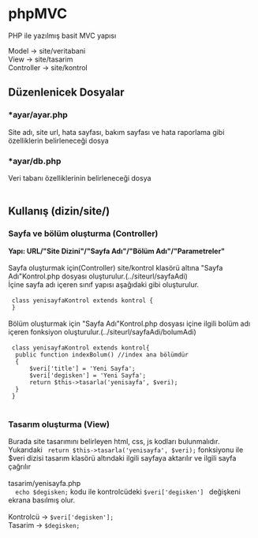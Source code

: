 # phpMVC
PHP ile yazılmış basit MVC yapısı

Model -> site/veritabani<br>
View -> site/tasarim<br>
Controller -> site/kontrol<br>

<h2>Düzenlenicek Dosyalar</h2>
<h3>*ayar/ayar.php</h3>
Site adı, site url, hata sayfası, bakım sayfası ve hata raporlama gibi özelliklerin belirleneceği dosya<br>
<h3>*ayar/db.php</h3>
Veri tabanı özelliklerinin belirleneceği dosya <br><br>
<h2>Kullanış (dizin/site/)</h2>
<h3>Sayfa ve bölüm oluşturma (Controller)</h3>
<b>Yapı: URL/"Site Dizini"/"Sayfa Adı"/"Bölüm Adı"/"Parametreler"</b><br><br>
Sayfa oluşturmak için(Controller) site/kontrol klasörü altına "Sayfa Adı"Kontrol.php dosyası oluşturulur.(../siteurl/sayfaAdi)<br>
İçine sayfa adı içeren sınıf yapısı aşağıdaki gibi oluşturulur.<br><br>
<code> class yenisayfaKontrol extends kontrol { </code></br>
<code> }</code><br><br>
Bölüm oluşturmak için "Sayfa Adı"Kontrol.php dosyası içine ilgili bolüm adı içeren fonksiyon oluşturulur.(../siteurl/sayfaAdi/bolumAdi)<br><br>
<code> class yenisayfaKontrol extends kontrol{</code></br>
<code> 	public function indexBolum() //index ana bölümdür</code></br>
<code> 	{</code><br>
<code> 		$veri['title'] = 'Yeni Sayfa';</code><br>
<code> 		$veri['degisken'] = 'Yeni Sayfa';</code><br>
<code> 		return $this->tasarla('yenisayfa', $veri); </code><br>
<code> 	}</code><br>
<code> }</code><br><br>
<h3>Tasarım oluşturma (View)</h3>
Burada site tasarımını belirleyen html, css, js kodları bulunmalıdır.<br>
Yukarıdaki <code> return $this->tasarla('yenisayfa', $veri);</code>  fonksiyonu ile $veri dizisi tasarım klasörü altındaki ilgili sayfaya aktarılır ve ilgili sayfa çağrılır<br><br>
tasarim/yenisayfa.php<br>
<code> 	echo $degisken;</code> kodu ile kontrolcüdeki <code>$veri['degisken'] </code> değişkeni ekrana basılmış olur.<br><br>
Kontrolcü -> <code>$veri['degisken'];</code><br>
Tasarim -> <code>$degisken;</code>
